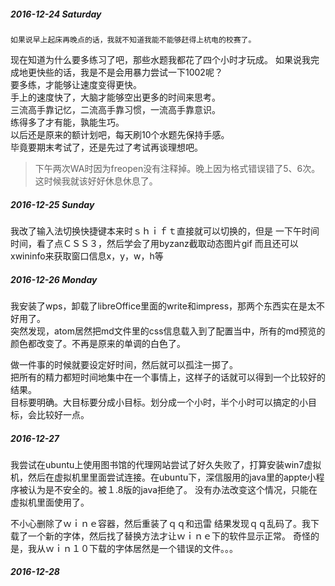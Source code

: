 ##### 2016-12-24 Saturday

    如果说早上起床再晚点的话，我就不知道我能不能够赶得上杭电的校赛了。
现在知道为什么要多练习了吧，那些水题我都花了四个小时才玩成。
如果说我完成地更快些的话，我是不是会用暴力尝试一下1002呢？  
要多练，才能够让速度变得更快。  
手上的速度快了，大脑才能够空出更多的时间来思考。  
三流高手靠记忆，二流高手靠习惯，一流高手靠意识。  
练得多了才有能，孰能生巧。  
以后还是原来的额计划吧，每天刷10个水题先保持手感。  
毕竟要期末考试了，还是先过了考试再谈理想吧。  
> 下午两次WA时因为freopen没有注释掉。晚上因为格式错误错了5、6次。这时候我就该好好休息休息了。

##### 2016-12-25 Sunday

我改了输入法切换快捷键本来时ｓｈｉｆｔ直接就可以切换的，但是
一下午时间时间，看了点ＣＳＳ３，然后学会了用byzanz截取动态图片gif
而且还可以xwininfo来获取窗口信息x，y，w，h等   


##### 2016-12-26 Monday

我安装了wps，卸载了libreOffice里面的write和impress，那两个东西实在是太不好用了。  
突然发现，atom居然把md文件里的css信息载入到了配置当中，所有的md预览的颜色都改变了。不再是原来的单调的白色了。

做一件事的时候就要设定好时间，然后就可以孤注一掷了。  
把所有的精力都短时间地集中在一个事情上，这样子的话就可以得到一个比较好的结果。  
目标要明确。大目标要分成小目标。划分成一个小时，半个小时可以搞定的小目标，会比较好一点。  

##### 2016-12-27
  我尝试在ubuntu上使用图书馆的代理网站尝试了好久失败了，打算安装win7虚拟机，然后在虚拟机里里面尝试连接。在ubuntu下，深信服用的java里的appte小程序被认为是不安全的。被１.8版的java拒绝了。
  没有办法改变这个情况，只能在虚拟机里面使用了。
  
  不小心删除了ｗｉｎｅ容器，然后重装了ｑｑ和迅雷
  结果发现ｑｑ乱码了。我下载了一个新的字体，然后找了替换方法才让ｗｉｎｅ下的软件显示正常。
  奇怪的是，我从ｗｉｎ１０下载的字体居然是一个错误的文件。。。
  
  
  
##### 2016-12-28

